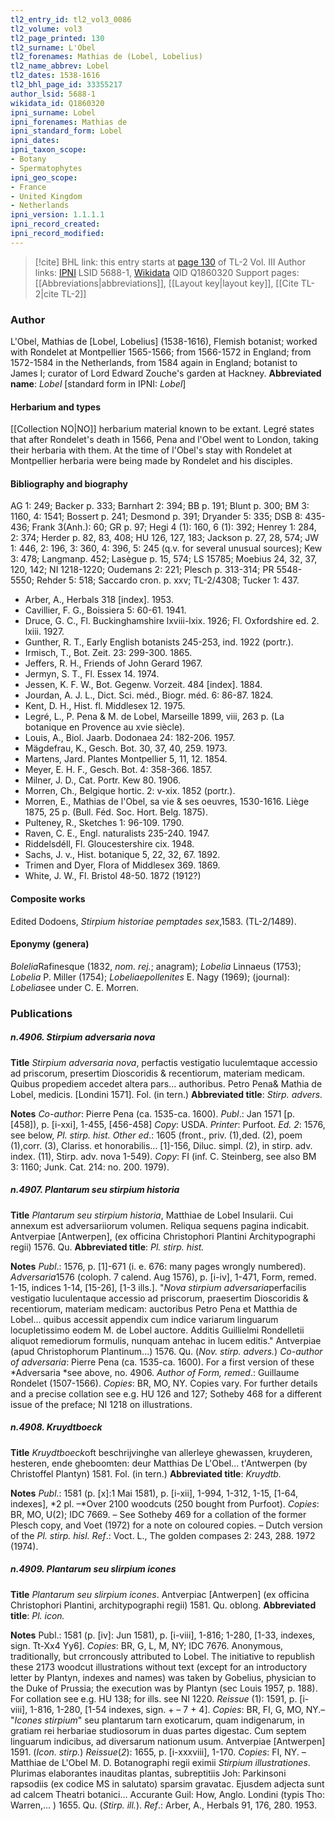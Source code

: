 ```yaml
---
tl2_entry_id: tl2_vol3_0086
tl2_volume: vol3
tl2_page_printed: 130
tl2_surname: L'Obel
tl2_forenames: Mathias de (Lobel, Lobelius)
tl2_name_abbrev: Lobel
tl2_dates: 1538-1616
tl2_bhl_page_id: 33355217
author_lsid: 5688-1
wikidata_id: Q1860320
ipni_surname: Lobel
ipni_forenames: Mathias de
ipni_standard_form: Lobel
ipni_dates: 
ipni_taxon_scope: 
- Botany
- Spermatophytes
ipni_geo_scope: 
- France
- United Kingdom
- Netherlands
ipni_version: 1.1.1.1
ipni_record_created: 
ipni_record_modified:
---
```


> [!cite] BHL link: this entry starts at [page 130](https://www.biodiversitylibrary.org/page/33355217) of TL-2 Vol. III
> Author links: [IPNI](https://www.ipni.org/a/5688-1) LSID 5688-1, [Wikidata](https://www.wikidata.org/wiki/Q1860320) QID Q1860320
> Support pages: [[Abbreviations|abbreviations]], [[Layout key|layout key]], [[Cite TL-2|cite TL-2]]

### Author

L'Obel, Mathias de \[Lobel, Lobelius\] (1538-1616), Flemish botanist; worked with Rondelet at Montpellier 1565-1566; from 1566-1572 in England; from 1572-1584 in the Netherlands, from 1584 again in England; botanist to James I; curator of Lord Edward Zouche's garden at Hackney. 
**Abbreviated name**: *Lobel* \[standard form in IPNI: *Lobel*\]

#### Herbarium and types

[[Collection NO|NO]] herbarium material known to be extant. Legré states that after Rondelet's death in 1566, Pena and l'Obel went to London, taking their herbaria with them. At the time of l'Obel's stay with Rondelet at Montpellier herbaria were being made by Rondelet and his disciples.

#### Bibliography and biography

AG 1: 249; Backer p. 333; Barnhart 2: 394; BB p. 191; Blunt p. 300; BM 3: 1160, 4: 1541; Bossert p. 241; Desmond p. 391; Dryander 5: 335; DSB 8: 435-436; Frank 3(Anh.): 60; GR p. 97; Hegi 4 (1): 160, 6 (1): 392; Henrey 1: 284, 2: 374; Herder p. 82, 83, 408; HU 126, 127, 183; Jackson p. 27, 28, 574; JW 1: 446, 2: 196, 3: 360, 4: 396, 5: 245 (q.v. for several unusual sources); Kew 3: 478; Langmanp. 452; Lasègue p. 15, 574; LS 15785; Moebius 24, 32, 37, 120, 142; NI 1218-1220; Oudemans 2: 221; Plesch p. 313-314; PR 5548-5550; Rehder 5: 518; Saccardo cron. p. xxv; TL-2/4308; Tucker 1: 437.
- Arber, A., Herbals 318 \[index\]. 1953.
- Cavillier, F. G., Boissiera 5: 60-61. 1941.
- Druce, G. C., Fl. Buckinghamshire lxviii-lxix. 1926; Fl. Oxfordshire ed. 2. lxiii. 1927.
- Gunther, R. T., Early English botanists 245-253, ind. 1922 (portr.).
- Irmisch, T., Bot. Zeit. 23: 299-300. 1865.
- Jeffers, R. H., Friends of John Gerard 1967.
- Jermyn, S. T., Fl. Essex 14. 1974.
- Jessen, K. F. W., Bot. Gegenw. Vorzeit. 484 \[index\]. 1884.
- Jourdan, A. J. L., Dict. Sci. méd., Biogr. méd. 6: 86-87. 1824.
- Kent, D. H., Hist. fl. Middlesex 12. 1975.
- Legré, L., P. Pena & M. de Lobel, Marseille 1899, viii, 263 p. (La botanique en Provence au xvie siècle).
- Louis, A., Biol. Jaarb. Dodonaea 24: 182-206. 1957.
- Mägdefrau, K., Gesch. Bot. 30, 37, 40, 259. 1973.
- Martens, Jard. Plantes Montpellier 5, 11, 12. 1854.
- Meyer, E. H. F., Gesch. Bot. 4: 358-366. 1857.
- Milner, J. D., Cat. Portr. Kew 80. 1906.
- Morren, Ch., Belgique hortic. 2: v-xix. 1852 (portr.).
- Morren, E., Mathias de l'Obel, sa vie & ses oeuvres, 1530-1616. Liège 1875, 25 p. (Bull. Féd. Soc. Hort. Belg. 1875).
- Pulteney, R., Sketches 1: 96-109. 1790.
- Raven, C. E., Engl. naturalists 235-240. 1947.
- Riddelsdéll, Fl. Gloucestershire cix. 1948.
- Sachs, J. v., Hist. botanique 5, 22, 32, 67. 1892.
- Trimen and Dyer, Flora of Middlesex 369. 1869.
- White, J. W., Fl. Bristol 48-50. 1872 (1912?)

#### Composite works

Edited Dodoens, *Stirpium historiae pemptades sex*,1583. (TL-2/1489).

#### Eponymy (genera)

*Bolelia*Rafinesque (1832, *nom. rej.*; anagram); *Lobelia* Linnaeus (1753); *Lobelia* P. Miller (1754); *Lobeliaepollenites* E. Nagy (1969); (journal): *Lobelia*see under C. E. Morren.

### Publications

##### n.4906. Stirpium adversaria nova

**Title**
*Stirpium adversaria nova*, perfactis vestigatio luculemtaque accessio ad priscorum, presertim Dioscoridis & recentiorum, materiam medicam. Quibus propediem accedet altera pars... authoribus. Petro Pena& Mathia de Lobel, medicis. \[Londini 1571\]. Fol. (in tern.)
**Abbreviated title**: *Stirp. advers.*

**Notes**
*Co-author*: Pierre Pena (ca. 1535-ca. 1600).
*Publ*.: Jan 1571 \[p. \[458\]), p. \[i-xxi\], 1-455, \[456-458\] *Copy*: USDA. *Printer*: Purfoot.
*Ed. 2*: 1576, see below, *Pl. stirp. hist.*
*Other ed*.: 1605 (front., priv. (1),ded. (2), poem (1),corr. (3), Clariss. et honorabilis... \[1\]-156, Diluc. simpl. (2), in stirp. adv. index. (11), Stirp. adv. nova 1-549). *Copy*: FI (inf. C. Steinberg, see also BM 3: 1160; Junk. Cat. 214: no. 200. 1979).

##### n.4907. Plantarum seu stirpium historia

**Title**
*Plantarum seu stirpium historia*, Matthiae de Lobel Insularii. Cui annexum est adversariiorum volumen. Reliqua sequens pagina indicabit. Antverpiae \[Antwerpen\], (ex officina Christophori Plantini Architypographi regii) 1576. Qu.
**Abbreviated title**: *Pl. stirp. hist.*

**Notes**
*Publ*.: 1576, p. \[1\]-671 (i. e. 676: many pages wrongly numbered).
*Adversaria*1576 (coloph. 7 calend. Aug 1576), p. \[i-iv\], 1-471, Form, remed. 1-15, indices 1-14, \[15-26\], \[1-3 ills.\]. "*Nova stirpium adversaria*perfacilis vestigatio luculentaque accessio ad priscorum, praesertim Dioscoridis & recentiorum, materiam medicam: auctoribus Petro Pena et Matthia de Lobel... quibus accessit appendix cum indice variarum linguarum locupletissimo eodem M. de Lobel auctore. Additis Guillielmi Rondelletii aliquot remediorum formulis, nunquam antehac in lucem editis." Antverpiae (apud Christophorum Plantinum...) 1576. Qu. (*Nov. stirp. advers.*)
*Co-author of adversaria*: Pierre Pena (ca. 1535-ca. 1600). For a first version of these *Adversaria *see above, no. 4906. *Author of Form, remed*.: Guillaume Rondelet (1507-1566).
*Copies*: BR, MO, NY. Copies vary. For further details and a precise collation see e.g. HU 126 and 127; Sotheby 468 for a different issue of the preface; NI 1218 on illustrations.

##### n.4908. Kruydtboeck

**Title**
*Kruydtboeck*oft beschrijvinghe van allerleye ghewassen, kruyderen, hesteren, ende gheboomten: deur Matthias De L'Obel... t'Antwerpen (by Christoffel Plantyn) 1581. Fol. (in tern.)
**Abbreviated title**: *Kruydtb.*

**Notes**
*Publ*.: 1581 (p. \[x\]:1 Mai 1581), p. \[i-xii\], 1-994, 1-312, 1-15, \[1-64, indexes\], *2 pl. –*Over 2100 woodcuts (250 bought from Purfoot). *Copies*: BR, MO, U(2); IDC 7669. – See Sotheby 469 for a collation of the former Plesch copy, and Voet (1972) for a note on coloured copies. – Dutch version of the *Pl. stirp. hisl.*
*Ref*.: Voct. L., The golden compases 2: 243, 288. 1972 (1974).

##### n.4909. Plantarum seu slirpium icones

**Title**
*Plantarum seu slirpium icones*. Antverpiac \[Antwerpen\] (ex officina Christophori Plantini, architypographi regii) 1581. Qu. oblong.
**Abbreviated title**: *Pl. icon.*

**Notes**
Publ.: 1581 (p. \[iv\]: Jun 1581), p. \[i-viii\], 1-816; 1-280, \[1-33, indexes, sign. Tt-Xx4 Yy6\].
*Copies*: BR, G, L, M, NY; IDC 7676. Anonymous, traditionally, but crroncously attributed to Lobel. The initiative to republish these 2173 woodcut illustrations without text (except for an introductory letter by Plantyn, indexes and names) was taken by Gobelius, physician to the Duke of Prussia; the execution was by Plantyn (sec Louis 1957, p. 188). For collation see e.g. HU 138; for ills. see NI 1220.
*Reissue* (1): 1591, p. \[i-viii\], 1-816, 1-280, \[1-54 indexes, sign. + – 7 + 4\]. *Copies*: BR, FI, G, MO, NY.– "*Icones stirpium*" seu plantarum tarn exoticarum, quam indigenarum, in gratiam rei herbariae studiosorum in duas partes digestac. Cum septem linguarum indicibus, ad diversarum nationum usum. Antverpiae \[Antwerpen\] 1591. (*Icon. stirp.*) *Reissue*(*2*): 1655, p. \[i-xxxviii\], 1-170. *Copies*: FI, NY. – Matthiae de L'Obel M. D. Botanographi regii eximii *Stirpium illustrationes*. Plurimas elaborantes inauditas plantas, subreptitiis Joh: Parkinsoni rapsodiis (ex codice MS in salutato) sparsim gravatac. Ejusdem adjecta sunt ad calcem Theatri botanici... Accurante Guil: How, Anglo. Londini (typis Tho: Warren,... ) 1655. Qu. (*Stirp. ill.*).
*Ref*.: Arber, A., Herbals 91, 176, 280. 1953.


